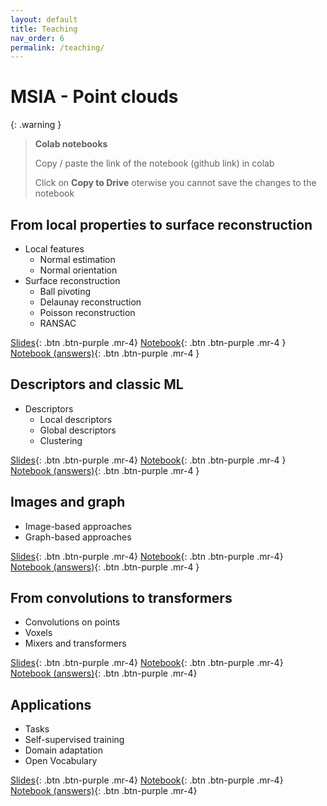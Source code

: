```yaml
---
layout: default
title: Teaching
nav_order: 6
permalink: /teaching/
---
```


# MSIA - Point clouds

{: .warning }
> **Colab notebooks**
> 
> Copy / paste the link of the notebook (github link) in colab
>
> Click on **Copy to Drive** oterwise you cannot save the changes to the notebook


## From local properties to surface reconstruction

* Local features
  * Normal estimation
  * Normal orientation
* Surface reconstruction
  * Ball pivoting
  * Delaunay reconstruction
  * Poisson reconstruction
  * RANSAC

[Slides](/files/course/msia_point_clouds/MSIA_Points_3_surfaces.pdf){: .btn .btn-purple .mr-4}
[Notebook](https://github.com/aboulch/MSIA_points/blob/main/03_surfaces/MSIA_Points_3_surfaces.ipynb){: .btn .btn-purple .mr-4 }
[Notebook (answers)](https://github.com/aboulch/MSIA_points/blob/main/03_surfaces/MSIA_Points_3_surfaces_answers.ipynb){: .btn .btn-purple .mr-4 }


## Descriptors and classic ML

* Descriptors
  * Local descriptors
  * Global descriptors
  * Clustering

[Slides](/files/course/msia_point_clouds/MSIA_Points_4_ML1.pdf){: .btn .btn-purple .mr-4}
[Notebook](https://github.com/aboulch/MSIA_points/blob/main/04_ml1/MSIA_Points_4_ML1.ipynb){: .btn .btn-purple .mr-4 }
[Notebook (answers)](https://github.com/aboulch/MSIA_points/blob/main/04_ml1/MSIA_Points_4_ML1_answers.ipynb){: .btn .btn-purple .mr-4 }


## Images and graph

* Image-based approaches
* Graph-based approaches

[Slides](/files/course/msia_point_clouds/MSIA_Points_5_images_graph.pdf){: .btn .btn-purple .mr-4}
[Notebook](https://github.com/aboulch/MSIA_points/blob/main/05_graph/MSIA_Points_5_Geometric_Deep_Learning.ipynb){: .btn .btn-purple .mr-4}
[Notebook (answers)](https://github.com/aboulch/MSIA_points/blob/main/05_graph/MSIA_Points_5_Geometric_Deep_Learning_answers.ipynb){: .btn .btn-purple .mr-4 }

## From convolutions to transformers

* Convolutions on points
* Voxels
* Mixers and transformers

[Slides](/files/course/msia_point_clouds/MSIA_Points_6_convolutions.pdf){: .btn .btn-purple .mr-4}
[Notebook](https://github.com/aboulch/MSIA_points/blob/main/06_conv/MSIA_Points_6_segmentation.ipynb){: .btn .btn-purple .mr-4}
[Notebook (answers)](https://github.com/aboulch/MSIA_points/blob/main/06_conv/MSIA_Points_6_segmentation_answers.ipynb){: .btn .btn-purple .mr-4}

## Applications

* Tasks
* Self-supervised training
* Domain adaptation
* Open Vocabulary

[Slides](/files/course/msia_point_clouds/MSIA_Points_7_Applications.pdf){: .btn .btn-purple .mr-4}
[Notebook](https://github.com/aboulch/MSIA_points/blob/main/07_maskclip/MSIA_Points_7_maskclip.ipynb){: .btn .btn-purple .mr-4}
[Notebook (answers)](https://github.com/aboulch/MSIA_points/blob/main/07_maskclip/MSIA_Points_7_maskclip_answers.ipynb){: .btn .btn-purple .mr-4}
